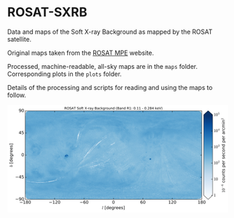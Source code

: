 # ROSAT-SXRB
Data and maps of the Soft X-ray Background as mapped by the ROSAT satellite.

Original maps taken from the [ROSAT MPE](http://www.xray.mpe.mpg.de/rosat/survey/sxrb/12/ass.html) website.

Processed, machine-readable, all-sky maps are in the `maps` folder. Corresponding plots in the `plots` folder.

Details of the processing and scripts for reading and using the maps to follow.

![ROSAT Sky Map](https://github.com/bradkav/ROSAT-SXRB/blob/master/plots/ROSAT_R1_fullsky.png)
